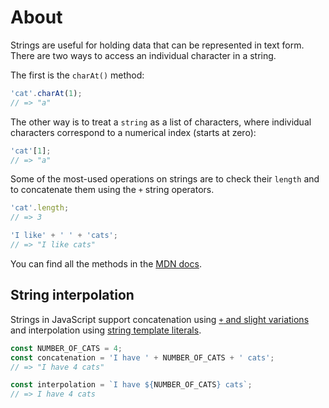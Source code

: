 # About

Strings are useful for holding data that can be represented in text form.
There are two ways to access an individual character in a string.

The first is the `charAt()` method:

```javascript
'cat'.charAt(1);
// => "a"
```

The other way is to treat a `string` as a list of characters, where individual characters correspond to a numerical index (starts at zero):

```javascript
'cat'[1];
// => "a"
```

Some of the most-used operations on strings are to check their `length` and to concatenate them using the `+` string operators.

```javascript
'cat'.length;
// => 3

'I like' + ' ' + 'cats';
// => "I like cats"
```

You can find all the methods in the [MDN docs][mdn-docs].

## String interpolation

Strings in JavaScript support concatenation using [`+` and slight variations][mdn-concatenation] and interpolation using [string template literals][mdn-template-strings].

```javascript
const NUMBER_OF_CATS = 4;
const concatenation = 'I have ' + NUMBER_OF_CATS + ' cats';
// => "I have 4 cats"

const interpolation = `I have ${NUMBER_OF_CATS} cats`;
// => I have 4 cats
```

[mdn-docs]: https://developer.mozilla.org/en-US/docs/Web/JavaScript/Reference/Global_Objects/String#Instance_methods
[mdn-template-strings]: https://developer.mozilla.org/en-US/docs/Web/JavaScript/Reference/Template_literals
[mdn-concatenation]: https://developer.mozilla.org/en-US/docs/Web/JavaScript/Reference/Global_Objects/String#long_literal_strings
